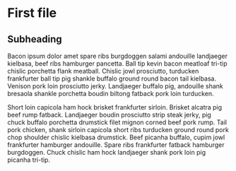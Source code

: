 # First file

## Subheading

Bacon ipsum dolor amet spare ribs burgdoggen salami andouille landjaeger kielbasa, beef ribs hamburger pancetta. Ball tip kevin bacon meatloaf tri-tip chislic porchetta flank meatball. Chislic jowl prosciutto, turducken frankfurter ball tip pig shankle buffalo ground round bacon tail kielbasa. Venison pork loin prosciutto jerky. Landjaeger buffalo pig, andouille shank bresaola shankle porchetta boudin biltong fatback pork loin turducken.

Short loin capicola ham hock brisket frankfurter sirloin. Brisket alcatra pig beef rump fatback. Landjaeger boudin prosciutto strip steak jerky, pig chuck buffalo porchetta drumstick filet mignon corned beef pork rump. Tail pork chicken, shank sirloin capicola short ribs turducken ground round pork chop shoulder chislic kielbasa drumstick. Beef picanha buffalo, cupim jowl frankfurter hamburger andouille. Spare ribs frankfurter fatback hamburger burgdoggen. Chuck chislic ham hock landjaeger shank pork loin pig picanha tri-tip.